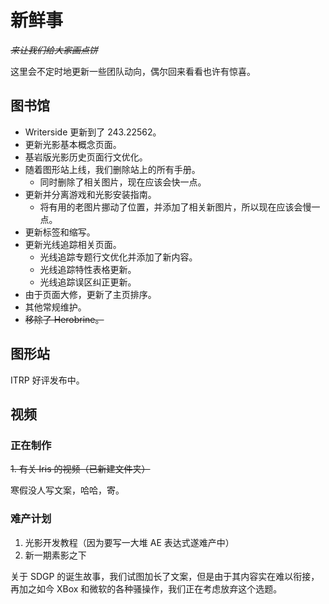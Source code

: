 # 新鲜事

<secondary-label ref="whats_new"/>

<show-structure depth="0"/>

*~~来让我们给大家画点饼~~*

这里会不定时地更新一些团队动向，偶尔回来看看也许有惊喜。

## 图书馆

- Writerside 更新到了 243.22562。
- 更新光影基本概念页面。
- 基岩版光影历史页面行文优化。
- 随着图形站上线，我们删除站上的所有手册。
  - 同时删除了相关图片，现在应该会快一点。
- 更新并分离游戏和光影安装指南。
  - 将有用的老图片挪动了位置，并添加了相关新图片，所以现在应该会慢一点。
- 更新标签和缩写。
- 更新光线追踪相关页面。
  - 光线追踪专题行文优化并添加了新内容。
  - 光线追踪特性表格更新。
  - 光线追踪误区纠正更新。
- 由于页面大修，更新了主页排序。
- 其他常规维护。
- ~~移除了 Herobrine。~~

## 图形站

ITRP 好评发布中。

## 视频

### 正在制作

~~1. 有关 Iris 的视频（已新建文件夹）~~

寒假没人写文案，哈哈，寄。

### 难产计划

1. 光影开发教程（因为要写一大堆 AE 表达式遂难产中）
2. 新一期素影之下

关于 SDGP 的诞生故事，我们试图加长了文案，但是由于其内容实在难以衔接，再加之如今 XBox 和微软的各种骚操作，我们正在考虑放弃这个选题。
